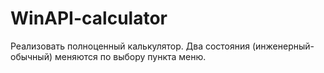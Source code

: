 # WinAPI-calculator
Реализовать полноценный калькулятор. 
Два состояния (инженерный-обычный) меняются по выбору пункта меню.
